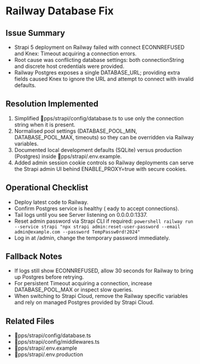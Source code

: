 ﻿# Railway Database Fix

## Issue Summary
- Strapi 5 deployment on Railway failed with connect ECONNREFUSED and Knex: Timeout acquiring a connection errors.
- Root cause was conflicting database settings: both connectionString and discrete host credentials were provided.
- Railway Postgres exposes a single DATABASE_URL; providing extra fields caused Knex to ignore the URL and attempt to connect with invalid defaults.

## Resolution Implemented
1. Simplified pps/strapi/config/database.ts to use only the connection string when it is present.
2. Normalised pool settings (DATABASE_POOL_MIN, DATABASE_POOL_MAX, timeouts) so they can be overridden via Railway variables.
3. Documented local development defaults (SQLite) versus production (Postgres) inside pps/strapi/.env.example.
4. Added admin session cookie controls so Railway deployments can serve the Strapi admin UI behind ENABLE_PROXY=true with secure cookies.

## Operational Checklist
- Deploy latest code to Railway.
- Confirm Postgres service is healthy (eady to accept connections).
- Tail logs until you see Server listening on 0.0.0.0:1337.
- Reset admin password via Strapi CLI if required:
  `powershell
  railway run --service strapi "npx strapi admin:reset-user-password --email admin@example.com --password TempPassw0rd!2024"
  `
- Log in at /admin, change the temporary password immediately.

## Fallback Notes
- If logs still show ECONNREFUSED, allow 30 seconds for Railway to bring up Postgres before retrying.
- For persistent Timeout acquiring a connection, increase DATABASE_POOL_MAX or inspect slow queries.
- When switching to Strapi Cloud, remove the Railway specific variables and rely on managed Postgres provided by Strapi Cloud.

## Related Files
- pps/strapi/config/database.ts
- pps/strapi/config/middlewares.ts
- pps/strapi/.env.example
- pps/strapi/.env.production


